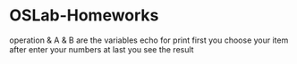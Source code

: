 # OSLab-Homeworks
operation & A & B are the variables
echo for print
first you choose your item after enter your numbers at last you see the result
